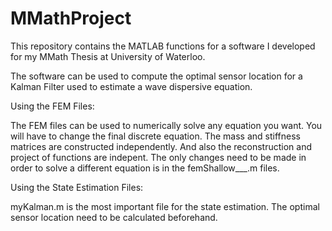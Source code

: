 # MMathProject
This repository contains the MATLAB functions for a software I developed for my MMath Thesis at University of Waterloo.

The software can be used to compute the optimal sensor location for a Kalman Filter used to estimate a wave dispersive equation. 

Using the FEM Files:

The FEM files can be used to numerically solve any equation you want. You will have to change the final discrete equation. The mass and stiffness matrices are constructed independently. And also the reconstruction and project of functions are indepent. The only changes need to be made in order to solve a different equation is in the femShallow___.m files. 

Using the State Estimation Files:

myKalman.m is the most important file for the state estimation. The optimal sensor location need to be calculated beforehand.
